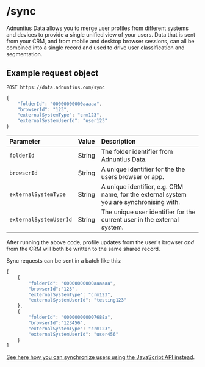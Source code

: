 # /sync

Adnuntius Data allows you to merge user profiles from different systems and devices to provide a single unified view of your users. Data that is sent from your CRM, and from mobile and desktop browser sessions, can all be combined into a single record and used to drive user classification and segmentation.

## Example request object

```http
POST https://data.adnuntius.com/sync
```

```javascript
{
    "folderId": "00000000000aaaaa",
    "browserId": "123",
    "externalSystemType": "crm123",
    "externalSystemUserId": "user123"        
}
```

| Parameter | Value | Description |
| :--- | :--- | :--- |
| `folderId` | String | The folder identifier from Adnuntius Data. |
| `browserId` | String | A unique identifier for the the users browser or app. |
| `externalSystemType` | String | A unique identifier, e.g. CRM name, for the external system you are synchronising with. |
| `externalSystemUserId` | String | The unique user identifier for the current user in the external system. |

After running the above code, profile updates from the user's browser _and_ from the CRM will both be written to the same shared record.

Sync requests can be sent in a batch like this:

```javascript
[
    {
        "folderId": "00000000000aaaaaa",
        "browserId":"123",
        "externalSystemType": "crm123",
        "externalSystemUserId": "testing123"        
    },
    {
        "folderId": "000000000007688a",
        "browserId":"123456",
        "externalSystemType": "crm123",
        "externalSystemUserId": "user456"        
    }
]
```

[See here how you can synchronize users using the JavaScript API instead](../javascript/user-synchronisation.md).

